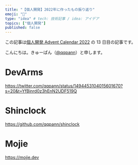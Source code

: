 ```yaml
---
title: "【個人開発】2022年に作ったもの振り返り"
emoji: "🦾"
type: "idea" # tech: 技術記事 / idea: アイデア
topics: ["個人開発"]
published: false
---
```


この記事は[個人開発 Advent Calendar 2022](https://qiita.com/advent-calendar/2022/individual-developers) の 13 日目の記事です。

こんにちは。きゅーぱん（[@qqpann](https://twitter.com/qqpann)）と申します。

# DevArms

https://twitter.com/qqpann/status/1494453104015601670?s=20&t=YfBinrd0z3hEnN2UDF519Q

# Shinclock

https://github.com/qqpann/shinclock

# Mojie

https://mojie.dev
